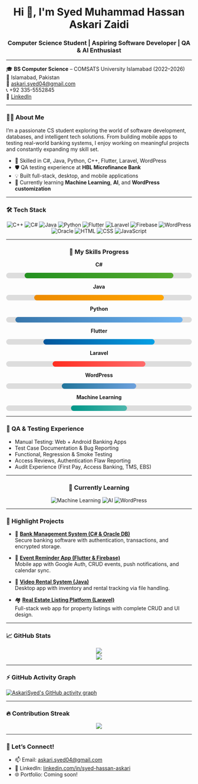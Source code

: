 <h1 align="center">Hi 👋, I'm Syed Muhammad Hassan Askari Zaidi</h1>
<h3 align="center">Computer Science Student | Aspiring Software Developer | QA & AI Enthusiast</h3>

---

🎓 **BS Computer Science** – COMSATS University Islamabad (2022–2026)  
📍 Islamabad, Pakistan  
📧 [askari.syed04@gmail.com](mailto:askari.syed04@gmail.com)  
📞 +92 335-5552845  
🔗 [LinkedIn](https://www.linkedin.com/in/syed-hassan-askari)

---

### 👨‍💻 About Me
I’m a passionate CS student exploring the world of software development, databases, and intelligent tech solutions. From building mobile apps to testing real-world banking systems, I enjoy working on meaningful projects and constantly expanding my skill set.

- 🔧 Skilled in C#, Java, Python, C++, Flutter, Laravel, WordPress  
- 🛡️ QA testing experience at **HBL Microfinance Bank**  
- 💡 Built full-stack, desktop, and mobile applications  
- 🌱 Currently learning **Machine Learning**, **AI**, and **WordPress customization**

---

### 🛠️ Tech Stack
<p align="center">
  <img src="https://img.shields.io/badge/C++-00599C?style=for-the-badge&logo=cplusplus&logoColor=white" alt="C++" />
  <img src="https://img.shields.io/badge/C%23-239120?style=for-the-badge&logo=csharp&logoColor=white" alt="C#" />
  <img src="https://img.shields.io/badge/Java-ED8B00?style=for-the-badge&logo=java&logoColor=white" alt="Java" />
  <img src="https://img.shields.io/badge/Python-3776AB?style=for-the-badge&logo=python&logoColor=white" alt="Python" />
  <img src="https://img.shields.io/badge/Flutter-02569B?style=for-the-badge&logo=flutter&logoColor=white" alt="Flutter" />
  <img src="https://img.shields.io/badge/Laravel-FF2D20?style=for-the-badge&logo=laravel&logoColor=white" alt="Laravel" />
  <img src="https://img.shields.io/badge/Firebase-FFCA28?style=for-the-badge&logo=firebase&logoColor=black" alt="Firebase" />
  <img src="https://img.shields.io/badge/WordPress-21759B?style=for-the-badge&logo=wordpress&logoColor=white" alt="WordPress" />
  <img src="https://img.shields.io/badge/Oracle-F80000?style=for-the-badge&logo=oracle&logoColor=white" alt="Oracle" />
  <img src="https://img.shields.io/badge/HTML-E34F26?style=for-the-badge&logo=html5&logoColor=white" alt="HTML" />
  <img src="https://img.shields.io/badge/CSS-1572B6?style=for-the-badge&logo=css3&logoColor=white" alt="CSS" />
  <img src="https://img.shields.io/badge/JavaScript-F7DF1E?style=for-the-badge&logo=javascript&logoColor=black" alt="JavaScript" />
</p>

---

<h3 align="center">🚀 My Skills Progress</h3>

<div align="center" style="max-width: 600px; margin: auto;">
  <p><strong>C#</strong></p>
  <div style="background-color: #ddd; border-radius: 10px; width: 100%; height: 15px;">
    <div style="width: 80%; height: 15px; background: linear-gradient(90deg, #239120, #56ab2f); border-radius: 10px;"></div>
  </div>

  <p><strong>Java</strong></p>
  <div style="background-color: #ddd; border-radius: 10px; width: 100%; height: 15px;">
    <div style="width: 70%; height: 15px; background: linear-gradient(90deg, #ED8B00, #FFA500); border-radius: 10px;"></div>
  </div>

  <p><strong>Python</strong></p>
  <div style="background-color: #ddd; border-radius: 10px; width: 100%; height: 15px;">
    <div style="width: 90%; height: 15px; background: linear-gradient(90deg, #3776AB, #6DB3F2); border-radius: 10px;"></div>
  </div>

  <p><strong>Flutter</strong></p>
  <div style="background-color: #ddd; border-radius: 10px; width: 100%; height: 15px;">
    <div style="width: 60%; height: 15px; background: linear-gradient(90deg, #02569B, #04a0e5); border-radius: 10px;"></div>
  </div>

  <p><strong>Laravel</strong></p>
  <div style="background-color: #ddd; border-radius: 10px; width: 100%; height: 15px;">
    <div style="width: 50%; height: 15px; background: linear-gradient(90deg, #FF2D20, #FF6B6B); border-radius: 10px;"></div>
  </div>

  <p><strong>WordPress</strong></p>
  <div style="background-color: #ddd; border-radius: 10px; width: 100%; height: 15px;">
    <div style="width: 40%; height: 15px; background: linear-gradient(90deg, #21759B, #6CA0DC); border-radius: 10px;"></div>
  </div>

  <p><strong>Machine Learning</strong></p>
  <div style="background-color: #ddd; border-radius: 10px; width: 100%; height: 15px;">
    <div style="width: 30%; height: 15px; background: linear-gradient(90deg, #009688, #4DB6AC); border-radius: 10px;"></div>
  </div>
</div>

---

### 🧪 QA & Testing Experience
- Manual Testing: Web + Android Banking Apps  
- Test Case Documentation & Bug Reporting  
- Functional, Regression & Smoke Testing  
- Access Reviews, Authentication Flaw Reporting  
- Audit Experience (First Pay, Access Banking, TMS, EBS)

---

<h3 align="center">🧠 Currently Learning</h3>

<p align="center">
  <img src="https://img.shields.io/badge/Machine%20Learning-009688?style=for-the-badge&logo=tensorflow&logoColor=white" alt="Machine Learning" />
  <img src="https://img.shields.io/badge/Artificial%20Intelligence-607D8B?style=for-the-badge&logo=ai&logoColor=white" alt="AI" />
  <img src="https://img.shields.io/badge/WordPress-21759B?style=for-the-badge&logo=wordpress&logoColor=white" alt="WordPress" />
</p>

---

### 🚀 Highlight Projects

- 🏦 **[Bank Management System (C# & Oracle DB)](https://github.com/AskariSyed/BankingManagementSystem)**  
  Secure banking software with authentication, transactions, and encrypted storage.

- 📅 **[Event Reminder App (Flutter & Firebase)](https://github.com/AskariSyed/Event-Reminder-App)**  
  Mobile app with Google Auth, CRUD events, push notifications, and calendar sync.

- 🎥 **[Video Rental System (Java)](https://github.com/AskariSyed/VideoRentalSystemFinal)**  
  Desktop app with inventory and rental tracking via file handling.

- 🏘️ **[Real Estate Listing Platform (Laravel)](https://github.com/annaawan/realestate)**  
  Full-stack web app for property listings with complete CRUD and UI design.

---

### 📈 GitHub Stats
<p align="center">
  <img src="https://github-readme-stats.vercel.app/api?username=AskariSyed&show_icons=true&theme=tokyonight" />
  <br>
  <img src="https://github-readme-stats.vercel.app/api/top-langs/?username=AskariSyed&layout=compact&theme=tokyonight" />
</p>

---

### ⚡ GitHub Activity Graph
[![AskariSyed's GitHub activity graph](https://github-readme-activity-graph.vercel.app/graph?username=AskariSyed&theme=tokyo-night&bg_color=1a1b27&hide_border=true)](https://github.com/AskariSyed)

---

### 🔥 Contribution Streak
<p align="center">
  <img src="https://github-readme-streak-stats.herokuapp.com/?user=AskariSyed&theme=tokyonight" />
</p>

---

### 💬 Let’s Connect!
- 📫 Email: [askari.syed04@gmail.com](mailto:askari.syed04@gmail.com)  
- 💼 LinkedIn: [linkedin.com/in/syed-hassan-askari](https://www.linkedin.com/in/syed-hassan-askari)  
- 🌐 Portfolio: Coming soon!
